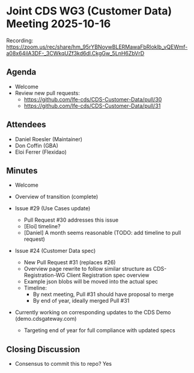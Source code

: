 # Joint CDS WG3 (Customer Data) Meeting 2025-10-16

Recording: https://zoom.us/rec/share/hm_95rYBNoywBLERMawaFbRloklb_vQEWmf-a08x64ilA3DF-_3CWkqUZf3kd6dl.CkgGw_5LnH6ZbVrD

## Agenda
* Welcome
* Review new pull requests:
    * https://github.com/lfe-cds/CDS-Customer-Data/pull/30
    * https://github.com/lfe-cds/CDS-Customer-Data/pull/31

## Attendees
* Daniel Roesler (Maintainer)
* Don Coffin (GBA)
* Eloi Ferrer (Flexidao)

## Minutes
* Welcome
* Overview of transition (complete)
* Issue #29 (Use Cases update)
    * Pull Request #30 addresses this issue
    * [Eloi] timeline?
    * [Daniel] A month seems reasonable (TODO: add timeline to pull request)

* Issue #24 (Customer Data spec)
    * New Pull Request #31 (replaces #26)
    * Overview page rewrite to follow similar structure as CDS-Registration-WG Client Registration spec overview
    * Example json blobs will be moved into the actual spec
    * Timeline:
        * By next meeting, Pull #31 should have proposal to merge
        * By end of year, ideally merged Pull #31

* Currently working on corresponding updates to the CDS Demo (demo.cdsgateway.com)
    * Targeting end of year for full compliance with updated specs

## Closing Discussion
* Consensus to commit this to repo? Yes

